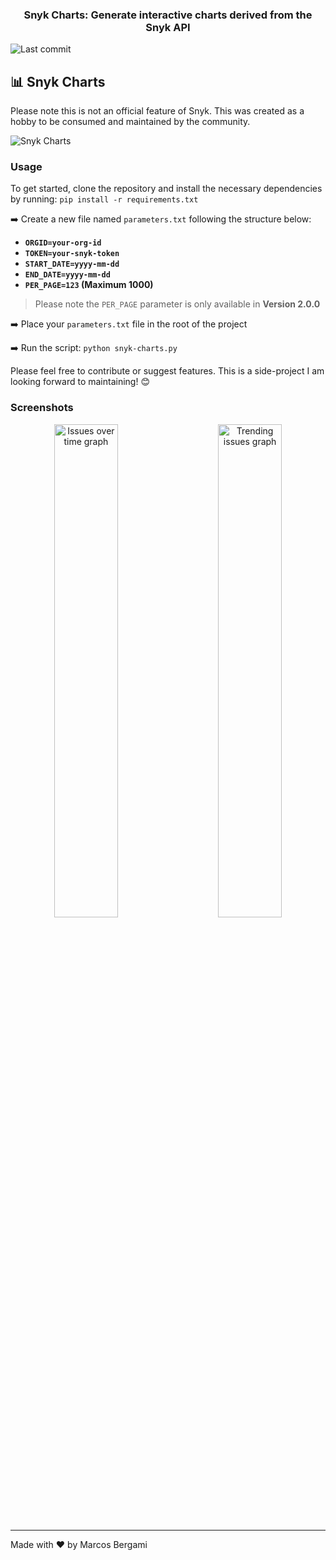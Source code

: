 <h3 align="center">
    Snyk Charts: Generate interactive charts derived from the Snyk API
</h3>

  <img alt="Last commit" src="https://img.shields.io/github/last-commit/snyk-marcos/snyk-charts">
</p>

## :bar_chart: Snyk Charts

Please note this is not an official feature of Snyk. This was created as a hobby to be consumed and maintained by the community.

![Snyk Charts](https://github.com/snyk-marcos/repo-images/blob/main/snyk-charts/snyk-charts-logo.png?raw=true)

### Usage

To get started, clone the repository and install the necessary dependencies by running: `pip install -r requirements.txt`

:arrow_right: Create a new file named `parameters.txt` following the structure below:

- **`ORGID=your-org-id`**
- **`TOKEN=your-snyk-token`**
- **`START_DATE=yyyy-mm-dd`**
- **`END_DATE=yyyy-mm-dd`**
- **`PER_PAGE=123` (Maximum 1000)**
> Please note the `PER_PAGE` parameter is only available in **Version 2.0.0**

:arrow_right: Place your `parameters.txt` file in the root of the project

:arrow_right: Run the script: `python snyk-charts.py`

Please feel free to contribute or suggest features. This is a side-project I am looking forward to maintaining! :blush:

### Screenshots

<p align="center">
  <img alt="Issues over time graph" src="https://github.com/snyk-marcos/repo-images/blob/main/snyk-charts/16565355305053902issues_over_time_chart.png?raw=true" width="45%">
&nbsp; &nbsp; &nbsp; &nbsp;
  <img alt="Trending issues graph" src="https://github.com/snyk-marcos/repo-images/blob/main/snyk-charts/1656535539027444trending_issues_chart.png?raw=true" width="45%">
</p>

---

Made with :heart: by Marcos Bergami
